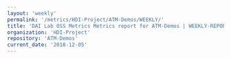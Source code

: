 ```yaml
---
layout: 'weekly'
permalink: '/metrics/HDI-Project/ATM-Demos/WEEKLY/'
title: 'DAI Lab OSS Metrics Metrics report for ATM-Demos | WEEKLY-REPORT-2018-12-05'
organization: 'HDI-Project'
repository: 'ATM-Demos'
current_date: '2018-12-05'
---
```

